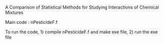 A Comparison of Statistical Methods for Studying Interactions of Chemical Mixtures

Main code : nPesticideF.f

To run the code, 1) compile nPesticideF.f  and make exe file, 2) run the exe file
